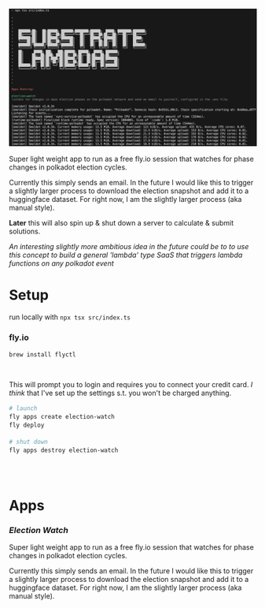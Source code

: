 ![Title](./res/ex1.png)

Super light weight app to run as a free fly.io session that watches for phase changes in polkadot election cycles.

Currently this simply sends an email. In the future I would like this to trigger a slightly larger process to download the election snapshot and add it to a huggingface dataset. For right now, I am the slightly larger process (aka manual style).

**Later** this will also spin up & shut down a server to calculate & submit solutions.

_An interesting slightly more ambitious idea in the future could be to to use this concept to build a general 'lambda' type SaaS that triggers lambda functions on any polkadot event_

# Setup
run locally with `npx tsx src/index.ts`

### **fly.io**
```
brew install flyctl
```

<br>

This will prompt you to login and requires you to connect your credit card. _I think_ that I've set up the settings s.t. you won't be charged anything.

```bash
# launch
fly apps create election-watch
fly deploy

# shut down
fly apps destroy election-watch
```

<br><br>

# Apps
### *Election Watch*
Super light weight app to run as a free fly.io session that watches for phase changes in polkadot election cycles.

Currently this simply sends an email. In the future I would like this to trigger a slightly larger process to download the election snapshot and add it to a huggingface dataset. For right now, I am the slightly larger process (aka manual style).